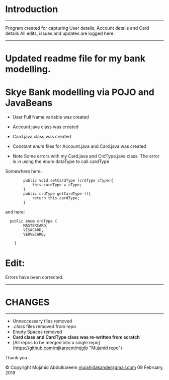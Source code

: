 # Introduction
***

Program created for capturing User details, Account details and Card details
All edits, issues and updates are logged here. 

***

# Updated readme file for my bank modelling.

# Skye Bank modelling via POJO and JavaBeans

* User Full Name variable was created
* Account.java class was created
* Card.java class was created
* Constant *enum* files for Account.java and Card.java was created
 
 
 * Note Some errors with my Card.java and CrdType.java class. The error is in using the enum dataType to call cardType
 
 Somewhere here:
```  //settersAndGetters for cardType
		public void setCardType (crdType cType){
			this.cardType = cType;
		}
		public crdType getCardType (){
			return this.cardType;
		}
```
and here:
``` 
  public enum crdType {
		MASTERCARD,
		VISACARD,
		VERVECARD;
		
	}
```	

# Edit: 
Errors have been corrected.
 
***
# CHANGES
***

* Unneccessary files removed
* *.class* files removed from repo
* Empty Spaces removed
* **Card class and CardType class was re-written from scratch**
* [All repos to be merged into a single repo] (https://github.com/mjkareem/mjgtb "Mujahid repo")

Thank you.

© Copyright
Mujahid Abdulkareem
mujahidakande@gmail.com
09 February, 2019
